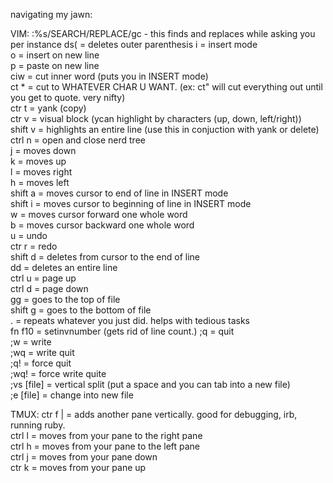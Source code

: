 navigating my jawn:  

VIM:
:%s/SEARCH/REPLACE/gc - this finds and replaces while asking you per instance
ds( = deletes outer parenthesis
i = insert mode  
o = insert on new line  
p = paste on new line  
ciw = cut inner word (puts you in INSERT mode)  
ct * = cut to WHATEVER CHAR U WANT. (ex: ct" will cut everything out until you get to quote. very nifty)  
ctr t = yank (copy)  
ctr v = visual block (ycan highlight by characters (up, down, left/right))  
shift v = highlights an entire line (use this in conjuction with yank or delete)  
ctrl n = open and close nerd tree  
j = moves down  
k = moves up  
l = moves right  
h = moves left  
shift a = moves cursor to end of line in INSERT mode  
shift i = moves cursor to beginning of line in INSERT mode  
w = moves cursor forward one whole word  
b = moves cursor backward one whole word  
u = undo   
ctr r = redo   
shift d = deletes from cursor to the end of line  
dd = deletes an entire line  
ctrl u = page up  
ctrl d = page down  
gg = goes to the top of file  
shift g = goes to the bottom of file  
.   = repeats whatever you just did. helps with tedious tasks  
fn f10 = setinvnumber (gets rid of line count.)
;q = quit  
;w = write  
;wq = write quit  
;q! = force quit  
;wq! = force write quite  
;vs [file] = vertical split (put a space and you can tab into a new file)  
;e [file] = change into new file  

TMUX:
ctr f | = adds another pane vertically. good for debugging, irb, running ruby.   
ctrl l = moves from your pane to the right pane  
ctrl h = moves from your pane to the left pane  
ctrl j = moves from your pane down  
ctr k = moves from your pane up  
